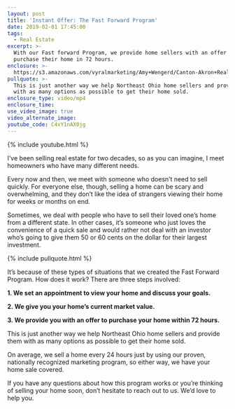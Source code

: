 ```yaml
---
layout: post
title: 'Instant Offer: The Fast Forward Program'
date: 2019-02-01 17:45:00
tags:
  - Real Estate
excerpt: >-
  With our Fast forward Program, we provide home sellers with an offer to
  purchase their home in 72 hours.
enclosure: >-
  https://s3.amazonaws.com/vyralmarketing/Amy+Wengerd/Canton-Akron+Real+Estate+Agent-+Explaining+Our+Fast+Forward+Program+(1).mp4
pullquote: >-
  This is just another way we help Northeast Ohio home sellers and provide them
  with as many options as possible to get their home sold.
enclosure_type: video/mp4
enclosure_time:
use_video_image: true
video_alternate_image:
youtube_code: C4xY1nAX0jg
---
```


{% include youtube.html %}

I’ve been selling real estate for two decades, so as you can imagine, I meet homeowners who have many different needs.

Every now and then, we meet with someone who doesn’t need to sell quickly. For everyone else, though, selling a home can be scary and overwhelming, and they don’t like the idea of strangers viewing their home for weeks or months on end.

Sometimes, we deal with people who have to sell their loved one’s home from a different state. In other cases, it’s someone who just loves the convenience of a quick sale and would rather not deal with an investor who’s going to give them 50 or 60 cents on the dollar for their largest investment.

{% include pullquote.html %}

It’s because of these types of situations that we created the Fast Forward Program. How does it work? There are three steps involved:

**1. We set an appointment to view your home and discuss your goals.**

**2. We give you your home’s current market value.**

**3. We provide you with an offer to purchase your home within 72 hours.**

This is just another way we help Northeast Ohio home sellers and provide them with as many options as possible to get their home sold.  

On average, we sell a home every 24 hours just by using our proven, nationally recognized marketing program, so either way, we have your home sale covered.

If you have any questions about how this program works or you’re thinking of selling your home soon, don’t hesitate to reach out to us. We’d love to help you.
